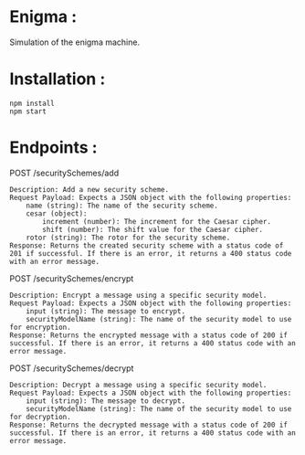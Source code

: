 # Enigma :
Simulation of the enigma machine.
# Installation :
    npm install
    npm start
# Endpoints :
POST /securitySchemes/add

    Description: Add a new security scheme.
    Request Payload: Expects a JSON object with the following properties:
        name (string): The name of the security scheme.
        cesar (object):
            increment (number): The increment for the Caesar cipher.
            shift (number): The shift value for the Caesar cipher.
        rotor (string): The rotor for the security scheme.
    Response: Returns the created security scheme with a status code of 201 if successful. If there is an error, it returns a 400 status code with an error message.

POST /securitySchemes/encrypt

    Description: Encrypt a message using a specific security model.
    Request Payload: Expects a JSON object with the following properties:
        input (string): The message to encrypt.
        securityModelName (string): The name of the security model to use for encryption.
    Response: Returns the encrypted message with a status code of 200 if successful. If there is an error, it returns a 400 status code with an error message.

POST /securitySchemes/decrypt

    Description: Decrypt a message using a specific security model.
    Request Payload: Expects a JSON object with the following properties:
        input (string): The message to decrypt.
        securityModelName (string): The name of the security model to use for decryption.
    Response: Returns the decrypted message with a status code of 200 if successful. If there is an error, it returns a 400 status code with an error message.
